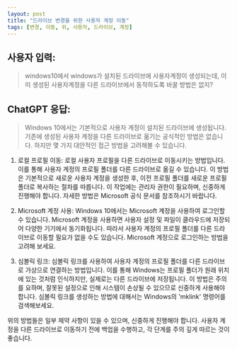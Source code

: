 ```yaml
---
layout: post
title: "드라이브 변경을 위한 사용자 계정 이동"
tags: [변경, 이동, 위, 사용자, 드라이브, 계정]
---
```


## 사용자 입력:
> windows10에서  windows가 설치된 드라이브에 사용자계정이 생성되는데, 이미 생성된 사용자계정을 다른 드라이브에서 동작하도록 바꿀 방법은 없지?

## ChatGPT 응답:
> Windows 10에서는 기본적으로 사용자 계정이 설치된 드라이브에 생성됩니다. 기존에 생성된 사용자 계정을 다른 드라이브로 옮기는 공식적인 방법은 없습니다. 하지만 몇 가지 대안적인 접근 방법을 고려해볼 수 있습니다.

1. 로컬 프로필 이동: 로컬 사용자 프로필을 다른 드라이브로 이동시키는 방법입니다. 이를 통해 사용자 계정의 프로필 폴더를 다른 드라이브로 옮길 수 있습니다. 이 방법은 기본적으로 새로운 사용자 계정을 생성한 후, 이전 프로필 폴더를 새로운 프로필 폴더로 복사하는 절차를 따릅니다. 이 작업에는 관리자 권한이 필요하며, 신중하게 진행해야 합니다. 자세한 방법은 Microsoft 공식 문서를 참조하시기 바랍니다.

2. Microsoft 계정 사용: Windows 10에서는 Microsoft 계정을 사용하여 로그인할 수 있습니다. Microsoft 계정을 사용하면 사용자 설정 및 파일이 클라우드에 저장되어 다양한 기기에서 동기화됩니다. 따라서 사용자 계정의 프로필 폴더를 다른 드라이브로 이동할 필요가 없을 수도 있습니다. Microsoft 계정으로 로그인하는 방법을 고려해 보세요.

3. 심볼릭 링크: 심볼릭 링크를 사용하여 사용자 계정의 프로필 폴더를 다른 드라이브로 가상으로 연결하는 방법입니다. 이를 통해 Windows는 프로필 폴더가 원래 위치에 있는 것처럼 인식하지만, 실제로는 다른 드라이브에 저장됩니다. 이 방법은 주의를 요하며, 잘못된 설정으로 인해 시스템이 손상될 수 있으므로 신중하게 사용해야 합니다. 심볼릭 링크를 생성하는 방법에 대해서는 Windows의 'mklink' 명령어를 검색해보세요.

위의 방법들은 일부 제약 사항이 있을 수 있으며, 신중하게 진행해야 합니다. 사용자 계정을 다른 드라이브로 이동하기 전에 백업을 수행하고, 각 단계를 주의 깊게 따르는 것이 좋습니다.

